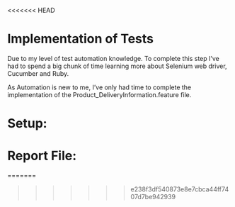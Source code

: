 <<<<<<< HEAD
# Implementation of Tests

Due to my level of test automation knowledge. To complete this step I’ve had to spend a big chunk of time learning more about Selenium web driver, Cucumber and Ruby.

As Automation is new to me, I’ve only had time to complete the implementation of the  Product_DeliveryInformation.feature file.

# Setup:



# Report File:
=======

>>>>>>> e238f3df540873e8e7cbca44ff7407d7be942939
